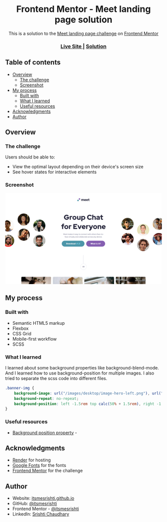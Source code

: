 <h1 align="center">Frontend Mentor - Meet landing page solution</h1>

<div align="center">This is a solution to the <a href="https://www.frontendmentor.io/challenges/meet-landing-page-rbTDS6OUR">Meet landing page challenge</a> on <a href="https://www.frontendmentor.io">Frontend Mentor</a></div>

<div align="center">
  <h3>
    <a href="https://meet-landing-page-srishti.onrender.com/">
      Live Site
    </a>
    <span> | </span>
    <a href="https://github.com/itsmesrishti/fmresponsivelayouts/edit/main/meet-landing-page/">
      Solution
    </a>
  </h3>
</div>

## Table of contents

- [Overview](#overview)
  - [The challenge](#the-challenge)
  - [Screenshot](#screenshot)
- [My process](#my-process)
  - [Built with](#built-with)
  - [What I learned](#what-i-learned)
  - [Useful resources](#useful-resources)
- [Acknowledgments](#acknowledgments)
- [Author](#author)

## Overview

### The challenge

Users should be able to:

- View the optimal layout depending on their device's screen size
- See hover states for interactive elements

### Screenshot

![](screenshot.png)

## My process

### Built with

- Semantic HTML5 markup
- Flexbox
- CSS Grid
- Mobile-first workflow
- SCSS

### What I learned

I learned about some background properties like background-blend-mode. And I learned how to use background-position for multiple images. I also tried to separate the scss code into different files.

```css
.banner-img {
    background-image: url("/images/desktop/image-hero-left.png"), url("/images/desktop/image-hero-right.png");
    background-repeat: no-repeat;
    background-position: left -1.5rem top calc(50% + 1.5rem), right -1.5rem top calc(50% + 4rem);
}
```

### Useful resources

- [Background position property](https://developer.mozilla.org/en-US/docs/Web/CSS/background-position) -

## Acknowledgments

- [Render](https://render.com/) for hosting
- [Google Fonts](https://fonts.google.com/) for the fonts
- [Frontend Mentor](https://www.frontendmentor.io/) for the challenge

## Author

- Website: [itsmesrishti.github.io](https://{itsmesrishti.github.io/})
- GitHub: [@itsmesrishti](https://{github.com/itsmesrishti})
- Frontend Mentor - [@itsmesrishti](https://www.frontendmentor.io/profile/itsmesrishti)
- LinkedIn: [Srishti Chaudhary](https://{https://www.linkedin.com/in/srishtichaudhary/})
